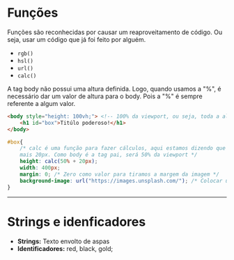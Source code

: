# Funções 
Funções são reconhecidas por causar um reaproveitamento de código. 
Ou seja, usar um código que já foi feito por alguém. 
* ```rgb()```
* ```hsl()```
* ```url()```
* ```calc() ```

A tag body não possui uma altura definida. Logo, quando usamos a "%", é necessário dar um valor de altura para o body. Pois a "%" é sempre referente a algum valor. 

```HTML 
<body style="height: 100vh;"> <!-- 100% da viewport, ou seja, toda a altura da parte vísivel da página -->
    <h1 id="box">Titúlo poderoso!</h1>
</body>
```

```CSS
#box{ 
    /* calc é uma função para fazer cálculos, aqui estamos dizendo que será pego 50% da altura do height e somar
    mais 20px. Como body é a tag pai, será 50% da viewport */  
    height: calc(50% + 20px); 
    width: 400px; 
    margin: 0; /* Zero como valor para tiramos a margem da imagem */ 
    background-image: url("https://images.unsplash.com/"); /* Colocar uma imagem como background */
} 
```
________________________________________________________________________________________________________________
# Strings e idenficadores 

* __Strings:__ Texto envolto de aspas 
* __Identificadores:__ red, black, gold;

